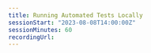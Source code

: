 ```yaml
---
title: Running Automated Tests Locally
sessionStart: "2023-08-08T14:00:00Z"
sessionMinutes: 60
recordingUrl:
---
```

